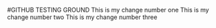 #GITHUB TESTING GROUND
This is my change number one 
This is my change number two
This is my change number three



